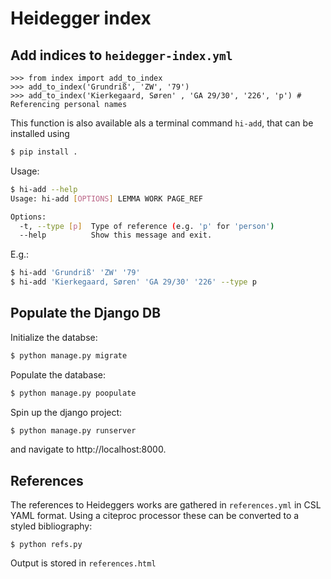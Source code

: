 # Heidegger index

## Add indices to `heidegger-index.yml`

```pycon
>>> from index import add_to_index
>>> add_to_index('Grundriß', 'ZW', '79')
>>> add_to_index('Kierkegaard, Søren' , 'GA 29/30', '226', 'p') # Referencing personal names
```

This function is also available als a terminal command `hi-add`, that can be installed using

```sh
$ pip install .
```

Usage:
```sh
$ hi-add --help
Usage: hi-add [OPTIONS] LEMMA WORK PAGE_REF

Options:
  -t, --type [p]  Type of reference (e.g. 'p' for 'person')
  --help          Show this message and exit.
```

E.g.:
```sh
$ hi-add 'Grundriß' 'ZW' '79'
$ hi-add 'Kierkegaard, Søren' 'GA 29/30' '226' --type p
```

## Populate the Django DB

Initialize the databse:

```sh
$ python manage.py migrate
```

Populate the database:

```sh
$ python manage.py poopulate
```

Spin up the django project:
```sh
$ python manage.py runserver
```
and navigate to http://localhost:8000.

## References

The references to Heideggers works are gathered in `references.yml` in CSL YAML format. Using a citeproc processor these can be converted to a styled bibliography:

```shell
$ python refs.py
```

Output is stored in `references.html`
